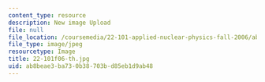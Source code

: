 ```yaml
---
content_type: resource
description: New image Upload
file: null
file_location: /coursemedia/22-101-applied-nuclear-physics-fall-2006/ab8beae3ba730b38703bd85eb1d9ab48_22-101f06-th.jpg
file_type: image/jpeg
resourcetype: Image
title: 22-101f06-th.jpg
uid: ab8beae3-ba73-0b38-703b-d85eb1d9ab48
---
```

